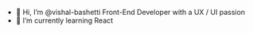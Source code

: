 - 👋 Hi, I’m @vishal-bashetti
  Front-End Developer with a UX / UI passion
- 🌱 I’m currently learning React

